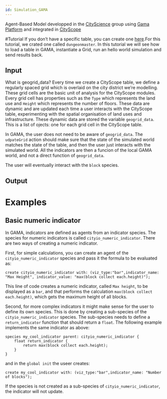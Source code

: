 ```yaml
---
id: Simulation_GAMA
---
```

Agent-Based Model developped in the [CityScience](https://www.media.mit.edu/groups/city-science/overview/) group using [Gama Platform](https://gama-platform.github.io/) and integrated in [CityScope](https://www.media.mit.edu/projects/cityscope/overview/)


#Tutorial
If you don’t have a specific table, you can create one [here](https://cityscope.media.mit.edu/CS_cityscopeJS/).For this tutorial, we crated one called `dungeonmaster`.
In this tutorial we will see how to load a table in GAMA, instantiate a Grid, run an hello world simulation and send results back. 

## Input
What is geogrid_data? Every time we create a CityScope table, we define a regularly spaced grid which is overlaid on the city district we’re modelling. These grid cells are the basic unit of analysis for the CityScope modules. Every grid cell has properties such as the `Type` which represents the land use and `Height` which represents the number of floors. These data are dynamic and are updated each time a user interacts with the CityScope table, experimenting with the spatial organisation of land uses and infrastructure. These dynamic data are stored the variable `geogrid_data`. This is a list of ojects: one for each grid cell in the CityScope table. 

In GAMA, the user does not need to be aware of `geogrid_data`. The `udpateGrid` action should make sure that the state of the simulated world matches the state of the table, and then the user just interacts with the simulated world. All the indicators are then a funcion of the local GAMA world, and not a direct function of `geogrid_data`. 

The user will eventually interact with the `block` species. 

## Output

# Examples

## Basic numeric indicator

In GAMA, indicators are defined as agents from an indicator species. The species for numeric indicators is called `cityio_numeric_indicator`. There are two ways of creating a numeric indicator. 

First, for simple calculations, you can create an agent of the `cityio_numeric_indicator` species and pass it the formula to be evaluated as:
```
create cityio_numeric_indicator with: (viz_type:"bar",indicator_name: "Max Height", indicator_value: "max(block collect each.height)");
```

This line of code creates a numeric indicator, called `Max height`, to be displayed as a `bar`, and that performs the calculation `max(block collect each.height)`, which gets the maximum height of all blocks. 

Second, for more complex indicators it might make sense for the user to define its own species. This is done by creating a sub-species of the `cityio_numeric_indicator` species. The sub-species needs to define a `return_indicator` function that should return a `float`. The following example implements the same indicator as above:

```
species my_cool_indicator parent: cityio_numeric_indicator {
	float return_indicator {
		return max(block collect each.height);
	}
}
```
and in the `global init`  the useer creates:
```
create my_cool_indicator with: (viz_type:"bar",indicator_name: "Number of blocks");
```

If the species is not created as a sub-species of `cityio_numeric_indicator`, the indicator will not update. 






